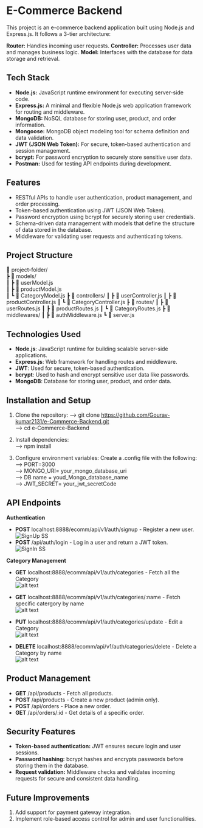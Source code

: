 # E-Commerce Backend
This project is an e-commerce backend application built using Node.js and Express.js. It follows a 3-tier architecture:

**Router:** Handles incoming user requests.
**Controller:** Processes user data and manages business logic.
**Model:** Interfaces with the database for data storage and retrieval.


## Tech Stack
* **Node.js:** JavaScript runtime environment for executing server-side code.
* **Express.js:** A minimal and flexible Node.js web application framework for routing and middleware.
* **MongoDB:** NoSQL database for storing user, product, and order information.
* **Mongoose:** MongoDB object modeling tool for schema definition and data validation.
* **JWT (JSON Web Token):** For secure, token-based authentication and session management.
* **bcrypt:** For password encryption to securely store sensitive user data.
* **Postman:** Used for testing API endpoints during development.

 ## Features
* RESTful APIs to handle user authentication, product management, and order processing.
* Token-based authentication using JWT (JSON Web Token).
* Password encryption using bcrypt for securely storing user credentials.
* Schema-driven data management with models that define the structure of data stored in the database.
* Middleware for validating user requests and authenticating tokens.

## Project Structure
📂 project-folder/<br> ┣ 📂 models/ <br>┃ ┣ 📜 userModel.js<br> ┃ ┣ 📜 productModel.js <br>┃ ┗ 📜 CategoryModel.js ┣ 📂 controllers/ ┃ ┣ 📜 userController.js ┃ ┣ 📜 productController.js ┃ ┗ 📜 CategoryController.js ┣ 📂 routes/ ┃ ┣ 📜 userRoutes.js ┃ ┣ 📜 productRoutes.js ┃ ┗ 📜 CategoryRoutes.js ┣ 📂 middlewares/ ┃ ┣ 📜 authMiddleware.js ┗ 📜 server.js


## Technologies Used
- **Node.js**: JavaScript runtime for building scalable server-side applications.
- **Express.js**: Web framework for handling routes and middleware.
- **JWT**: Used for secure, token-based authentication.
- **bcrypt**: Used to hash and encrypt sensitive user data like passwords.
- **MongoDB**: Database for storing user, product, and order data.

## Installation and Setup

1. Clone the repository:
--> git clone https://github.com/Gourav-kumar2131/e-Commerce-Backend.git <br>
--> cd e-Commerce-Backend <br>

2. Install dependencies: <br>
  -->  npm install

3. Configure environment variables: Create a .config file with the following:
--> PORT=3000 <br>
--> MONGO_URI= your_mongo_database_uri <br>
--> DB name = youd_Mongo_database_name <br>
--> JWT_SECRET= your_jwt_secretCode <br>


## API Endpoints
**Authentication**
* **POST** localhost:8888/ecomm/api/v1/auth/signup - Register a new user. <br>
![SignUp SS](Utility/SignUpSS.png)
* **POST** /api/auth/login - Log in a user and return a JWT token. <br>
![SignIn SS](Utility/SingIn_SS.png)

**Category Management**
* **GET** localhost:8888/ecomm/api/v1/auth/categories - Fetch all the Category <br>
![alt text](Utility/AllCategory.png)

* **GET** localhost:8888/ecomm/api/v1/auth/categories/:name  - Fetch specific catergory by name <br>
![alt text](Utility/OneCategory.png)

* **PUT** localhost:8888/ecomm/api/v1/auth/categories/update - Edit a Category <br>
![alt text](Utility/EditCaategory.png)

* **DELETE** localhost:8888/ecomm/api/v1/auth/categories/delete - Delete a Category by name <br>
![alt text](Utility/DelCategory.png)


## Product Management
* **GET** /api/products - Fetch all products. 
* **POST** /api/products - Create a new product (admin only).
* **POST** /api/orders - Place a new order.
* **GET** /api/orders/:id - Get details of a specific order.

## Security Features
* **Token-based authentication:** JWT ensures secure login and user sessions.
* **Password hashing:** bcrypt hashes and encrypts passwords before storing them in the database.
* **Request validation:** Middleware checks and validates incoming requests for secure and consistent data handling.
## Future Improvements
1. Add support for payment gateway integration.
2. Implement role-based access control for admin and user functionalities.


